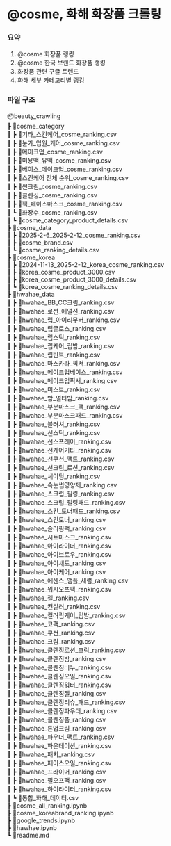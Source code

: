 # @cosme, 화해 화장품 크롤링 
### 요약
1. @cosme 화장품 랭킹
2. @cosme 한국 브랜드 화장품 랭킹
3. 화장품 관련 구글 트렌드
4. 화해 세부 카테고리별 랭킹

### 파일 구조  
📦beauty_crawling  
 ┣ 📂cosme_category  
 ┃ ┣ 📜기타_스킨케어_cosme_ranking.csv  
 ┃ ┣ 📜눈가_입원_케어_cosme_ranking.csv  
 ┃ ┣ 📜메이크업_cosme_ranking.csv  
 ┃ ┣ 📜미용액_유액_cosme_ranking.csv  
 ┃ ┣ 📜베이스_메이크업_cosme_ranking.csv  
 ┃ ┣ 📜스킨케어 전체 순위_cosme_ranking.csv  
 ┃ ┣ 📜썬크림_cosme_ranking.csv  
 ┃ ┣ 📜클렌징_cosme_ranking.csv  
 ┃ ┣ 📜팩_페이스마스크_cosme_ranking.csv  
 ┃ ┗ 📜화장수_cosme_ranking.csv  
 ┃ ┗ 📜cosme_category_product_details.csv  
 ┣ 📂cosme_data  
 ┃ ┣ 📜2025-2-6_2025-2-12_cosme_ranking.csv  
 ┃ ┣ 📜cosme_brand.csv  
 ┃ ┗ 📜cosme_ranking_details.csv  
 ┣ 📂cosme_korea  
 ┃ ┣ 📜2024-11-13_2025-2-12_korea_cosme_ranking.csv  
 ┃ ┣ 📜korea_cosme_product_3000.csv  
 ┃ ┣ 📜korea_cosme_product_3000_details.csv  
 ┃ ┗ 📜korea_cosme_ranking_details.csv  
 ┣ 📂hwahae_data  
 ┃ ┣ 📜hwahae_BB_CC크림_ranking.csv  
 ┃ ┣ 📜hwahae_로션_에멀젼_ranking.csv  
 ┃ ┣ 📜hwahae_립_아이리무버_ranking.csv  
 ┃ ┣ 📜hwahae_립글로스_ranking.csv  
 ┃ ┣ 📜hwahae_립스틱_ranking.csv  
 ┃ ┣ 📜hwahae_립케어_립밤_ranking.csv  
 ┃ ┣ 📜hwahae_립틴트_ranking.csv  
 ┃ ┣ 📜hwahae_마스카라_픽서_ranking.csv  
 ┃ ┣ 📜hwahae_메이크업베이스_ranking.csv  
 ┃ ┣ 📜hwahae_메이크업픽서_ranking.csv  
 ┃ ┣ 📜hwahae_미스트_ranking.csv  
 ┃ ┣ 📜hwahae_밤_멀티밤_ranking.csv  
 ┃ ┣ 📜hwahae_부분마스크_팩_ranking.csv  
 ┃ ┣ 📜hwahae_부분마스크패드_ranking.csv  
 ┃ ┣ 📜hwahae_블러셔_ranking.csv  
 ┃ ┣ 📜hwahae_선스틱_ranking.csv  
 ┃ ┣ 📜hwahae_선스프레이_ranking.csv  
 ┃ ┣ 📜hwahae_선케어기타_ranking.csv  
 ┃ ┣ 📜hwahae_선쿠션_팩트_ranking.csv  
 ┃ ┣ 📜hwahae_선크림_로션_ranking.csv  
 ┃ ┣ 📜hwahae_셰이딩_ranking.csv  
 ┃ ┣ 📜hwahae_속눈썹영양제_ranking.csv  
 ┃ ┣ 📜hwahae_스크럽_필링_ranking.csv  
 ┃ ┣ 📜hwahae_스크럽_필링패드_ranking.csv  
 ┃ ┣ 📜hwahae_스킨_토너패드_ranking.csv  
 ┃ ┣ 📜hwahae_스킨토너_ranking.csv  
 ┃ ┣ 📜hwahae_슬리핑팩_ranking.csv  
 ┃ ┣ 📜hwahae_시트마스크_ranking.csv  
 ┃ ┣ 📜hwahae_아이라이너_ranking.csv  
 ┃ ┣ 📜hwahae_아이브로우_ranking.csv  
 ┃ ┣ 📜hwahae_아이섀도_ranking.csv  
 ┃ ┣ 📜hwahae_아이케어_ranking.csv  
 ┃ ┣ 📜hwahae_에센스_앰플_세럼_ranking.csv  
 ┃ ┣ 📜hwahae_워시오프팩_ranking.csv  
 ┃ ┣ 📜hwahae_젤_ranking.csv  
 ┃ ┣ 📜hwahae_컨실러_ranking.csv  
 ┃ ┣ 📜hwahae_컬러립케어_립밤_ranking.csv  
 ┃ ┣ 📜hwahae_코팩_ranking.csv  
 ┃ ┣ 📜hwahae_쿠션_ranking.csv  
 ┃ ┣ 📜hwahae_크림_ranking.csv  
 ┃ ┣ 📜hwahae_클렌징로션_크림_ranking.csv  
 ┃ ┣ 📜hwahae_클렌징밤_ranking.csv  
 ┃ ┣ 📜hwahae_클렌징비누_ranking.csv  
 ┃ ┣ 📜hwahae_클렌징오일_ranking.csv  
 ┃ ┣ 📜hwahae_클렌징워터_ranking.csv  
 ┃ ┣ 📜hwahae_클렌징젤_ranking.csv  
 ┃ ┣ 📜hwahae_클렌징티슈_패드_ranking.csv  
 ┃ ┣ 📜hwahae_클렌징파우더_ranking.csv  
 ┃ ┣ 📜hwahae_클렌징폼_ranking.csv  
 ┃ ┣ 📜hwahae_톤업크림_ranking.csv  
 ┃ ┣ 📜hwahae_파우더_팩트_ranking.csv  
 ┃ ┣ 📜hwahae_파운데이션_ranking.csv  
 ┃ ┣ 📜hwahae_패치_ranking.csv  
 ┃ ┣ 📜hwahae_페이스오일_ranking.csv  
 ┃ ┣ 📜hwahae_프라이머_ranking.csv  
 ┃ ┣ 📜hwahae_필오프팩_ranking.csv  
 ┃ ┣ 📜hwahae_하이라이터_ranking.csv  
 ┃ ┗ 📜통합_화해_데이터.csv  
 ┣ 📜cosme_all_ranking.ipynb  
 ┣ 📜cosme_koreabrand_ranking.ipynb  
 ┣ 📜google_trends.ipynb  
 ┣ 📜hawhae.ipynb  
 ┗ 📜readme.md  

